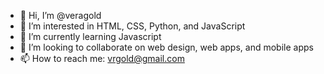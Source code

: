 - 👋 Hi, I’m @veragold
- 👀 I’m interested in HTML, CSS, Python, and JavaScript
- 🌱 I’m currently learning Javascript
- 💞️ I’m looking to collaborate on web design, web apps, and mobile apps
- 📫 How to reach me: vrgold@gmail.com

<!---
veragold/veragold is a ✨ special ✨ repository because its `README.md` (this file) appears on your GitHub profile.
You can click the Preview link to take a look at your changes.
--->

